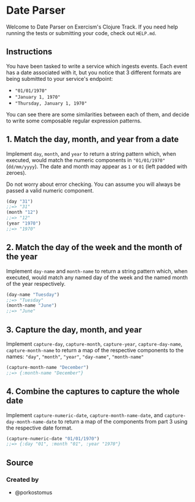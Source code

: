 # Date Parser

Welcome to Date Parser on Exercism's Clojure Track.
If you need help running the tests or submitting your code, check out `HELP.md`.

## Instructions

You have been tasked to write a service which ingests events. Each event has a date associated with it, but you notice that 3 different formats are being submitted to your service's endpoint:

- `"01/01/1970"`
- `"January 1, 1970"`
- `"Thursday, January 1, 1970"`

You can see there are some similarities between each of them, and decide to write some composable regular expression patterns.

## 1. Match the day, month, and year from a date

Implement `day`, `month`, and `year` to return a string pattern which, when executed, would match the numeric components in `"01/01/1970"` (`dd/mm/yyyy`). The date and month may appear as `1` or `01` (left padded with zeroes).

Do not worry about error checking. You can assume you will always be passed a valid numeric component.

```clojure
(day "31")
;;=> "31"
(month "12")
;;=> "12"
(year "1970")
;;=> "1970"
```

## 2. Match the day of the week and the month of the year

Implement `day-name` and `month-name` to return a string pattern which, when executed, would match any named day of the week and the named month of the year respectively.

```clojure
(day-name "Tuesday")
;;=> "Tuesday"
(month-name "June")
;;=> "June"
```

## 3. Capture the day, month, and year

Implement `capture-day`, `capture-month`, `capture-year`, `capture-day-name`, `capture-month-name` to return a map of the respective components to the names: `"day"`, `"month"`, `"year"`, `"day-name"`, `"month-name"`

```clojure
(capture-month-name "December")
;;=> {:month-name "December"}
```

## 4. Combine the captures to capture the whole date

Implement `capture-numeric-date`, `capture-month-name-date`, and `capture-day-month-name-date` to return a map of the components from part 3 using the respective date format.

```clojure
(capture-numeric-date "01/01/1970")
;;=> {:day "01", :month "01", :year "1970"}
```

## Source

### Created by

- @porkostomus